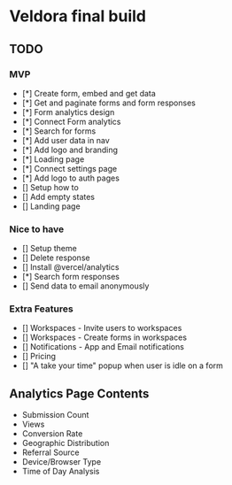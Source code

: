 # Veldora final build

## TODO

### MVP

- [*] Create form, embed and get data
- [*] Get and paginate forms and form responses
- [*] Form analytics design
- [*] Connect Form analytics
- [*] Search for forms
- [*] Add user data in nav
- [*] Add logo and branding
- [*] Loading page
- [*] Connect settings page
- [*] Add logo to auth pages
- [] Setup how to
- [] Add empty states
- [] Landing page

### Nice to have

- [] Setup theme
- [] Delete response
- [] Install @vercel/analytics
- [*] Search form responses
- [] Send data to email anonymously

### Extra Features

- [] Workspaces - Invite users to workspaces
- [] Workspaces - Create forms in workspaces
- [] Notifications - App and Email notifications
- [] Pricing
- [] "A take your time" popup when user is idle on a form

## Analytics Page Contents

- Submission Count
- Views
- Conversion Rate
- Geographic Distribution
- Referral Source
- Device/Browser Type
- Time of Day Analysis
